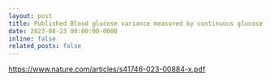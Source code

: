```yaml
---
layout: post
title: Published Blood glucose variance measured by continuous glucose monitors across the menstrual cycle in Nature Digital Medicine.
date: 2023-08-23 00:00:00-0000
inline: false
related_posts: false
---
```


https://www.nature.com/articles/s41746-023-00884-x.pdf